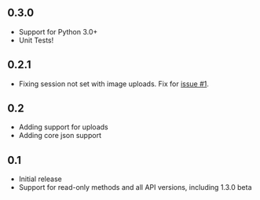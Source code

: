 0.3.0
---
* Support for Python 3.0+
* Unit Tests!

0.2.1
---
* Fixing session not set with image uploads. Fix for [issue #1](https://github.com/chrishoffman/smugpy/issues/1).

0.2
---
* Adding support for uploads
* Adding core json support

0.1 
---
* Initial release
* Support for read-only methods and all API versions, including 1.3.0 beta
